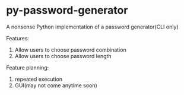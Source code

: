 # py-password-generator
A nonsense Python implementation of a password generator(CLI only)

Features:
1. Allow users to choose password combination
2. Allow users to choose password length

Feature planning:
1. repeated execution
2. GUI(may not come anytime soon)
